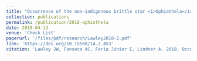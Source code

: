 ```yaml
---
title: "Occurrence of the non-indigenous brittle star <i>Ophiothela</i> cf. <i>mirabilis</i> Verrill, 1867 (Echinodermata, Ophiuroidea) in natural and anthropogenic habitats off Santa Catarina, Brazil"
collection: publications
permalink: /publication/2018-ophiothela
date: 2018-04-13
venue: 'Check List'
paperurl: '/files/pdf/research/Lawley2018-2.pdf'
link: 'https://doi.org/10.15560/14.2.453'
citation: 'Lawley JW, Fonseca AC, Faria Júnior E, Lindner A. 2018. Occurrence of the non-indigenous brittle star <i>Ophiothela</i> cf. <i>mirabilis</i> Verrill, 1867 (Echinodermata, Ophiuroidea) in natural and anthropogenic habitats off Santa Catarina, Brazil. <i>Check List</i> 14(2): 453-459. doi:10.15560/14.2.453'
---
```

